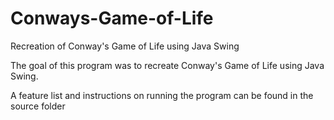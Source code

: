 # Conways-Game-of-Life
Recreation of Conway's Game of Life using Java Swing

The goal of this program was to recreate Conway's Game of Life using Java Swing.

A feature list and instructions on running the program can be found in the source folder
